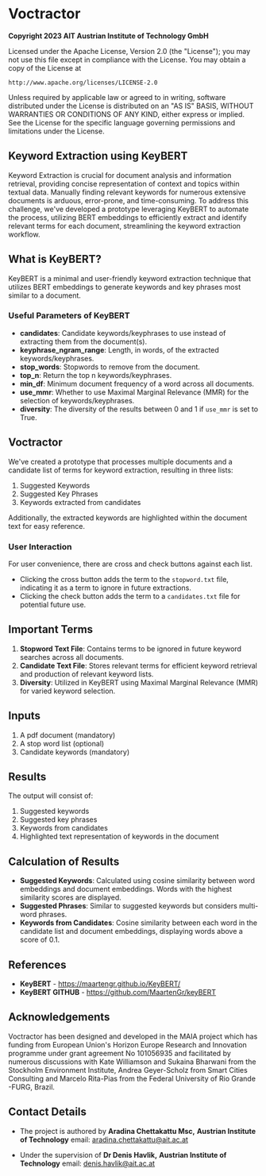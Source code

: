 # Voctractor
**Copyright 2023 AIT Austrian Institute of Technology GmbH**

Licensed under the Apache License, Version 2.0 (the "License");
you may not use this file except in compliance with the License.
You may obtain a copy of the License at

    http://www.apache.org/licenses/LICENSE-2.0

Unless required by applicable law or agreed to in writing, software
distributed under the License is distributed on an "AS IS" BASIS,
WITHOUT WARRANTIES OR CONDITIONS OF ANY KIND, either express or implied.
See the License for the specific language governing permissions and
limitations under the License.

## Keyword Extraction using KeyBERT

Keyword Extraction is crucial for document analysis and information retrieval, providing concise representation of context and topics within textual data. Manually finding relevant keywords for numerous extensive documents is arduous, error-prone, and time-consuming. To address this challenge, we've developed a prototype leveraging KeyBERT to automate the process, utilizing BERT embeddings to efficiently extract and identify relevant terms for each document, streamlining the keyword extraction workflow.

## What is KeyBERT?

KeyBERT is a minimal and user-friendly keyword extraction technique that utilizes BERT embeddings to generate keywords and key phrases most similar to a document.

### Useful Parameters of KeyBERT

- **candidates**: Candidate keywords/keyphrases to use instead of extracting them from the document(s).
- **keyphrase_ngram_range**: Length, in words, of the extracted keywords/keyphrases.
- **stop_words**: Stopwords to remove from the document.
- **top_n**: Return the top n keywords/keyphrases.
- **min_df**: Minimum document frequency of a word across all documents.
- **use_mmr**: Whether to use Maximal Marginal Relevance (MMR) for the selection of keywords/keyphrases.
- **diversity**: The diversity of the results between 0 and 1 if `use_mmr` is set to True.

## Voctractor

We've created a prototype that processes multiple documents and a candidate list of terms for keyword extraction, resulting in three lists: 
1. Suggested Keywords 
2. Suggested Key Phrases 
3. Keywords extracted from candidates

Additionally, the extracted keywords are highlighted within the document text for easy reference.

### User Interaction

For user convenience, there are cross and check buttons against each list. 
- Clicking the cross button adds the term to the `stopword.txt` file, indicating it as a term to ignore in future extractions.
- Clicking the check button adds the term to a `candidates.txt` file for potential future use.

## Important Terms

1. **Stopword Text File**: Contains terms to be ignored in future keyword searches across all documents.
2. **Candidate Text File**: Stores relevant terms for efficient keyword retrieval and production of relevant keyword lists.
3. **Diversity**: Utilized in KeyBERT using Maximal Marginal Relevance (MMR) for varied keyword selection.

## Inputs

1. A pdf document (mandatory)
2. A stop word list (optional)
3. Candidate keywords (mandatory)

## Results

The output will consist of:

1. Suggested keywords
2. Suggested key phrases
3. Keywords from candidates
4. Highlighted text representation of keywords in the document

## Calculation of Results

- **Suggested Keywords**: Calculated using cosine similarity between word embeddings and document embeddings. Words with the highest similarity scores are displayed.
- **Suggested Phrases**: Similar to suggested keywords but considers multi-word phrases.
- **Keywords from Candidates**: Cosine similarity between each word in the candidate list and document embeddings, displaying words above a score of 0.1.

## References
- **KeyBERT** - https://maartengr.github.io/KeyBERT/
- **KeyBERT GITHUB** - https://github.com/MaartenGr/keyBERT

## Acknowledgements

Voctractor has been designed and developed in the MAIA project which has funding from European Union's Horizon Europe Research and Innovation programme under grant agreement No 101056935 and facilitated by numerous discussions with Kate Williamson and Sukaina Bharwani from the Stockholm Environment Institute, Andrea Geyer-Scholz from Smart Cities Consulting and Marcelo Rita-Pias from the Federal University of Rio Grande -FURG, Brazil. 

## Contact Details
- The project is authored by 
**Aradina Chettakattu Msc,**
**Austrian Institute of Technology**
email: aradina.chettakattu@ait.ac.at

- Under the supervision of 
**Dr Denis Havlik,**
**Austrian Institute of Technology**
email: denis.havlik@ait.ac.at
